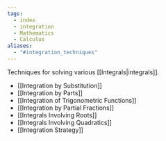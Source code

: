 ```yaml
---
tags:
  - index
  - integration
  - Mathematics
  - Calculus
aliases:
  - "#integration_techniques"
---
```

Techniques for solving various [[Integrals|integrals]].
- [[Integration by Substitution]]
- [[Integration by Parts]]
- [[Integration of Trigonometric Functions]]
- [[Integration by Partial Fractions]]
- [[Integrals Involving Roots]]
- [[Integrals Involving Quadratics]]
- [[Integration Strategy]]